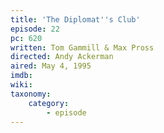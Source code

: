 ```yaml
---
title: 'The Diplomat''s Club'
episode: 22
pc: 620
written: Tom Gammill & Max Pross
directed: Andy Ackerman
aired: May 4, 1995
imdb:
wiki:
taxonomy:
    category:
        - episode
---
```

